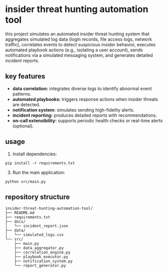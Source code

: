 # insider threat hunting automation tool

this project simulates an automated insider threat hunting system that aggregates simulated log data (login records, file access logs, network traffic), correlates events to detect suspicious insider behavior, executes automated playbook actions (e.g., isolating a user account), sends notifications via a simulated messaging system, and generates detailed incident reports.

## key features
- **data correlation:** integrates diverse logs to identify abnormal event patterns.
- **automated playbooks:** triggers response actions when insider threats are detected.
- **notification system:** simulates sending high-fidelity alerts.
- **incident reporting:** produces detailed reports with recommendations.
- **on-call extensibility:** supports periodic health checks or real-time alerts (optional).

## usage
1. Install dependencies:
```
pip install -r requirements.txt
```
3. Run the main application:
```
python src/main.py
```

## repository structure
```
insider-threat-hunting-automation-tool/
├── README.md
├── requirements.txt
├── docs/
│   └── incident_report.json
├── data/
│   └── simulated_logs.csv
└── src/
    ├── main.py
    ├── data_aggregator.py
    ├── correlation_engine.py
    ├── playbook_executor.py
    ├── notification_system.py
    └── report_generator.py
```
